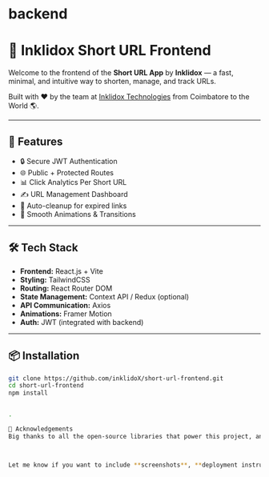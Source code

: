 # backend
# 🔗 Inklidox Short URL Frontend

Welcome to the frontend of the **Short URL App** by **Inklidox** — a fast, minimal, and intuitive way to shorten, manage, and track URLs.

Built with ❤️ by the team at [Inklidox Technologies](https://inklidox.com) from Coimbatore to the World 🌎.

---

## 🚀 Features

- 🔒 Secure JWT Authentication
- 🌐 Public + Protected Routes
- 📊 Click Analytics Per Short URL
- ✍️ URL Management Dashboard
- 🧼 Auto-cleanup for expired links
- 💫 Smooth Animations & Transitions

---

## 🛠️ Tech Stack

- **Frontend:** React.js + Vite
- **Styling:** TailwindCSS
- **Routing:** React Router DOM
- **State Management:** Context API / Redux (optional)
- **API Communication:** Axios
- **Animations:** Framer Motion
- **Auth:** JWT (integrated with backend)

---

## 📦 Installation

```bash
git clone https://github.com/inklidoX/short-url-frontend.git
cd short-url-frontend
npm install


.

🙌 Acknowledgements
Big thanks to all the open-source libraries that power this project, and to the dev community that supports innovation at Inklidox.



Let me know if you want to include **screenshots**, **deployment instructions** (like for Vercel, Netlify, or DigitalOcean), or **API documentation link** inside this file too.

